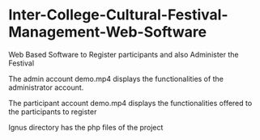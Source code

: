 # Inter-College-Cultural-Festival-Management-Web-Software
Web Based Software to Register participants and also Administer the Festival

The admin account demo.mp4 displays the functionalities of the administrator account.

The participant account demo.mp4 displays the functionalities offered to the participants to register

Ignus directory has the php files of the project
